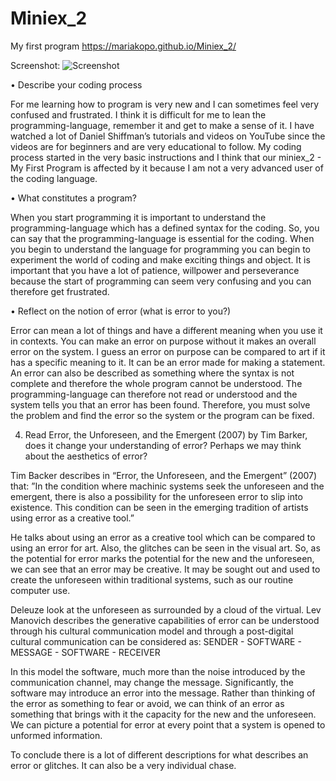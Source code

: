 # Miniex_2
My first program 
https://mariakopo.github.io/Miniex_2/

Screenshot:
![Screenshot](https://github.com/mariakopo/Miniex_2/blob/gh-pages/Sk%C3%A6rmbillede%202017-02-19%20kl.%2018.37.13.png)


•	Describe your coding process

For me learning how to program is very new and I can sometimes feel very confused and frustrated.  I think it is difficult for me to lean the programming-language, remember it and get to make a sense of it.
I have watched a lot of Daniel Shiffman’s tutorials and videos on YouTube since the videos are for beginners and are very educational to follow. 
My coding process started in the very basic instructions and I think that our miniex_2 - My First Program is affected by it because I am not a very advanced user of the coding language. 


•	What constitutes a program?

When you start programming it is important to understand the programming-language which has a defined syntax for the coding. So, you can say that the programming-language is essential for the coding. 
When you begin to understand the language for programming you can begin to experiment the world of coding and make exciting things and object. It is important that you have a lot of patience, willpower and perseverance because the start of programming can seem very confusing and you can therefore get frustrated.  


•	Reflect on the notion of error (what is error to you?)

Error can mean a lot of things and have a different meaning when you use it in contexts. You can make an error on purpose without it makes an overall error on the system. I guess an error on purpose can be compared to art if it has a specific meaning to it. It can be an error made for making a statement.
 An error can also be described as something where the syntax is not complete and therefore the whole program cannot be understood. The programming-language can therefore not read or understood and the system tells you that an error has been found. Therefore, you must solve the problem and find the error so the system or the program can be fixed. 
 

4)	Read Error, the Unforeseen, and the Emergent (2007) by Tim Barker, does it change your understanding of error? Perhaps we may think about the aesthetics of error?

Tim Backer describes in “Error, the Unforeseen, and the Emergent” (2007) that:
”In the condition where machinic systems seek the unforeseen and the emergent, there is also a possibility for the unforeseen error to slip into existence. This condition can be seen in the emerging tradition of artists using error as a creative tool.”

He talks about using an error as a creative tool which can be compared to using an error for art. Also, the glitches can be seen in the visual art. So, as the potential for error marks the potential for the new and the unforeseen, we can see that an error may be creative. It may be sought out and used to create the unforeseen within traditional systems, such as our routine computer use. 

Deleuze look at the unforeseen as surrounded by a cloud of the virtual. Lev Manovich describes the generative capabilities of error can be understood through his cultural communication model and through a post-digital cultural communication can be considered as:
SENDER - SOFTWARE - MESSAGE - SOFTWARE - RECEIVER

In this model the software, much more than the noise introduced by the communication channel, may change the message. Significantly, the software may introduce an error into the message.
Rather than thinking of the error as something to fear or avoid, we can think of an error as something that brings with it the capacity for the new and the unforeseen. 
We can picture a potential for error at every point that a system is opened to unformed information.

To conclude there is a lot of different descriptions for what describes an error or glitches. It can also be a very individual chase. 

